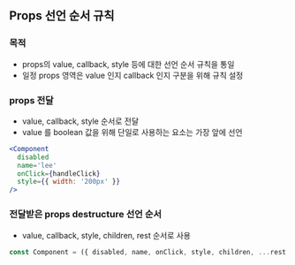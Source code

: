 ## Props 선언 순서 규칙

### 목적
- props의 value, callback, style 등에 대한 선언 순서 규칙을 통일
- 일정 props 영역은 value 인지 callback 인지 구분을 위해 규칙 설정

### props 전달
- value, callback, style 순서로 전달
- value 를 boolean 값을 위해 단일로 사용하는 요소는 가장 앞에 선언

```jsx
<Component 
  disabled
  name='lee'
  onClick={handleClick}
  style={{ width: '200px' }}
/>
```

### 전달받은 props destructure 선언 순서
- value, callback, style, children, rest 순서로 사용

```jsx
const Component = ({ disabled, name, onClick, style, children, ...rest }) => {}
```



